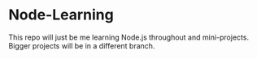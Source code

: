 # Node-Learning
This repo will just be me learning Node.js throughout and mini-projects. Bigger projects will be in a different branch.
